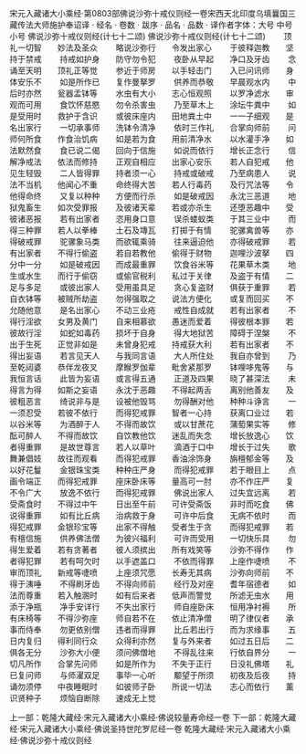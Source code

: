 宋元入藏诸大小乘经·第0803部佛说沙弥十戒仪则经一卷宋西天北印度乌填曩国三藏传法大师施护奉诏译
· 经名 · 卷数 · 跋序
· 品名 · 品数 · 译作者字体：大号 中号 小号
佛说沙弥十戒仪则经(计七十二颂)
佛说沙弥十戒仪则经(计七十二颂)
　　顶礼一切智　　妙法及圣众
　　略说沙弥行　　令发出家心
　　于彼释迦教　　坚持于禁戒
　　持戒如护身　　防守勿令犯
　　夜卧从早起　　净口及牙齿
　　念诵至天明　　顶礼正等觉
　　参近于师房　　以手轻击门
　　入已问讯师　　身体安乐不
　　如是所作已　　复作曼拏罗
　　供养而恭敬　　早晨观水内
　　中后时亦然　　瓮器盂钵等
　　水虫有大小　　志心恒观照
　　以罗净滤水　　审观而可用
　　食饮怀慈愍　　勿令杀害虫
　　乃至草木上　　涂坛牛粪中
　　如是受用时　　救护于含识
　　或彼床座内　　田地粪土中
　　一一子细观　　是名出家行
　　一切承事师　　洗钵令清净
　　依时三作礼　　合掌向师前
　　问师何所食　　作食治饥病
　　如是若为食　　用前清净水
　　以水灌手净　　如法默然食
　　食已说二偈　　回向于信施
　　如说而依行　　增长正念行
　　信解净戒法　　依法而修持
　　正观自相应　　出家心安乐
　　若人自犯戒　　他见生轻毁
　　二人皆得罪　　持者须一心
　　持戒或破戒　　乃至病患人
　　说法不当机　　他闻心不重
　　命终得大苦　　若人行毒药
　　及行咒法等　　令他得命终
　　又复以种种　　方便而行杀
　　如是破戒因　　永沈三恶道
　　地狱鬼畜生　　如次受罪报
　　及彼诸天辈　　若或亦杀生
　　还堕恶趣中　　受彼诸恶报
　　若有出家者　　恣用身口意
　　误杀蝼蚁类　　于其三业中
　　而得三种罪　　若人以拳棒
　　土石及塼瓦　　打掷于有情
　　驼骡禽兽等　　亦得破戒罪
　　驼骡象马类　　而欲辄乘骑
　　往来逼迫他　　亦得破戒罪
　　若有出家者　　不得行偷盗
　　若自若教他　　偷得于财物
　　迦哩沙波拏　　四分中一分
　　如是破戒因　　而成最重罪
　　饮食谷米等　　花果草木类
　　地生或水生　　而行于偷窃
　　或偷官税利　　私过于关律
　　及盗于有情　　二足与多足
　　或彼出家人　　受用虽具足
　　贪心复盗财　　俱获于重罪
　　若自衣钵等　　被贼所劫盗
　　勿得强取之　　说法方便化
　　或复而回买　　不允随他意
　　是名出家心　　不动三业疮
　　戒性自成就　　若有出家者
　　不得行淫欲　　女男及黄门
　　自来相慕欲　　愚迷而爱着
　　得彼根本罪　　若彼故行淫
　　如蛇如毒药　　损坏于自身
　　得大地狱苦　　障碍于涅槃
　　不出于生死　　正觉非如是
　　未曾身犯戒　　持戒获大利
　　若有出家者　　不得出妄语
　　若言见天人　　与我同言语
　　大人所住处　　我自亦曾到
　　乃至乾闼婆　　恭伴龙夜叉
　　摩睺罗伽辈　　毗舍紧那罗
　　钵哩哆鬼等　　与我恒言话
　　此皆为妄语　　或言得五通
　　正道及四果　　晓了甚深法
　　未得言为得　　如斯之妄语
　　永沈于恶趣　　不得起两舌
　　离别他善友　　及彼粗恶言
　　绮说非与是　　设被他毁骂
　　勿得酬对他　　种种斗诤言
　　一一须忍受　　若彼不依行
　　而得犯戒罪　　智者一心持
　　获离口业过　　若以谷米等
　　为酒醉于人　　不得而故饮
　　或以甘蔗花　　蒲萄果实等
　　修酝可醉人　　不得而故饮
　　自饮教他饮　　迷乱而失念
　　增长放逸心　　饮者得重罪
　　是故世尊言　　若人以草叶
　　滴酒于口中　　增长于过失
　　歌舞兼倡妓　　故往而观看
　　而得犯戒罪　　香油涂饰身
　　旃檀郁金等　　及以好花鬘
　　金银珠宝类　　种种庄严身
　　而得犯戒罪　　若于眼目上
　　点画令端正　　而得犯戒罪
　　座床卧床等　　量高可一肘
　　亦不作庄严　　复不令广大
　　放逸不依行　　而得犯戒罪
　　佛说出家人　　过失宜远离
　　若受斋食时　　不得过中午
　　日出至午前　　可许受斋饭
　　非时而吃食　　佛说得重罪
　　如有比丘病　　治病救于身
　　可许中后食　　无病不依时
　　而得犯戒罪　　金银珍宝等
　　出家不得触　　受者生于贪
　　而得犯戒罪　　若有檀信施
　　供养佛法僧　　为彼兴福利
　　可许而受用　　一切快乐具
　　勿得生爱着　　若有贪著者
　　彼人须摈出　　所有戏笑等
　　沙弥不得作　　作者得犯罪
　　若有呵欠时　　以手遮盖口
　　不依而得罪　　上座作啑喷
　　不审而顶礼　　新戒等啑喷
　　上座须咒愿　　长寿无其病
　　沙弥向师前　　不得于洟唾
　　不得刷牙齿　　不得向师前
　　经行及对座　　耆年宿德者
　　如法而尊重　　若入触溷时
　　如有后来者　　低声而警觉
　　所滤无虫水　　用添于净瓶
　　净手安详行　　不失出家行
　　师自座卧床　　恒用净衬褥
　　所有床椅等　　不得沙弥座
　　师自若不在　　依止清净僧
　　明了律仪者　　承事而侍奉
　　勿更依别僧　　违者而得罪
　　比丘若出行　　而为求缘事
　　五日内复归　　得利同行众
　　众得利亦然　　复与外来者
　　如过五日后　　二俱各无分
　　沙弥大小便　　须问佛僧地
　　不得乱往来　　行依自界分
　　一切凡所作　　合掌先问师
　　如是所作为　　不失于正行
　　日没礼佛塔　　礼已复问师
　　与师濯双足　　事毕一心听
　　颙望于所须　　初夜及后夜
　　持诵勿须停　　中夜睡眠时
　　如彼师子卧　　所说一切法
　　志心而依行　　薰识贤种子
　　烦恼自断除　　速成无上觉

上一部：乾隆大藏经·宋元入藏诸大小乘经·佛说较量寿命经一卷
下一部：乾隆大藏经·宋元入藏诸大小乘经·佛说圣持世陀罗尼经一卷
乾隆大藏经·宋元入藏诸大小乘经·佛说沙弥十戒仪则经